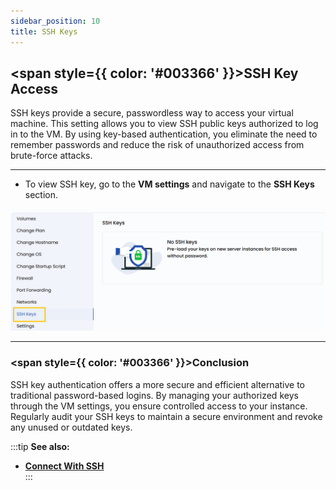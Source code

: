 ```yaml
---
sidebar_position: 10
title: SSH Keys
---
```


## <span style={{ color: '#003366' }}>SSH Key Access</span>

SSH keys provide a secure, passwordless way to access your virtual machine. This setting allows you to view SSH public keys authorized to log in to the VM. By using key-based authentication, you eliminate the need to remember passwords and reduce the risk of unauthorized access from brute-force attacks.

----------

- To view SSH key, go to the **VM settings** and navigate to the **SSH Keys** section.

![SSH Key Configuration](../vmimages/vm-ssh.png)

----------

### <span style={{ color: '#003366' }}>Conclusion</span>

SSH key authentication offers a more secure and efficient alternative to traditional password-based logins. By managing your authorized keys through the VM settings, you ensure controlled access to your instance. Regularly audit your SSH keys to maintain a secure environment and revoke any unused or outdated keys.

:::tip
**See also:**  
- **[Connect With SSH](../Connect%20With%20SSH.md)**  
:::
